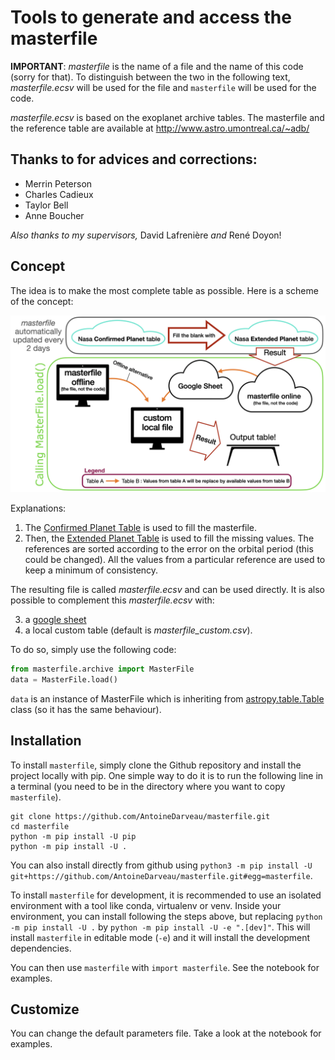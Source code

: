 # Tools to generate and access the masterfile

__IMPORTANT__: _masterfile_ is the name of a file and the name of this code (sorry for that). To distinguish between the two in the following text, _masterfile.ecsv_ will be used for the file and ` masterfile ` will be used for the code.

_masterfile.ecsv_ is based on the exoplanet archive tables.
The masterfile and the reference table are available at http://www.astro.umontreal.ca/~adb/

Thanks to for advices and corrections:
--------------
- Merrin Peterson
- Charles Cadieux
- Taylor Bell
- Anne Boucher

_Also thanks to my supervisors,_ David Lafrenière _and_ René Doyon!

Concept
-------
The idea is to make the most complete table as possible.
Here is a scheme of the concept:

![Concept_scheme](schema.png)

Explanations:
1. The [Confirmed Planet Table](https://exoplanetarchive.ipac.caltech.edu/docs/API_exoplanet_columns.html) is used to fill the masterfile.
2. Then, the [Extended Planet Table](https://exoplanetarchive.ipac.caltech.edu/docs/API_exomultpars_columns.html) is used to fill the missing values. The references are sorted according to the error on the orbital period (this could be changed). All the values from a particular reference are used to keep a minimum of consistency.

The resulting file is called _masterfile.ecsv_ and can be used directly. It is also possible to complement this _masterfile.ecsv_ with:

3. a [google sheet](https://docs.google.com/spreadsheets/d/14Trm-AQ2eOphfwqJYrevnDrNVk56E-aH8yvRHQLjzWg/edit?usp=sharing)
4. a local custom table (default is _masterfile_custom.csv_).

To do so, simply use the following code:
``` python
from masterfile.archive import MasterFile
data = MasterFile.load()
```
`data` is an instance of MasterFile which is inheriting from [astropy.table.Table](https://docs.astropy.org/en/stable/table/access_table.html) class (so it has the same behaviour).

Installation
-----
To install `masterfile`, simply clone the Github repository and install the project locally with pip. One simple way to do it is to run the following line in a terminal (you need to be in the directory where you want to copy `masterfile`).
```unix
git clone https://github.com/AntoineDarveau/masterfile.git
cd masterfile
python -m pip install -U pip
python -m pip install -U .
```

You can also install directly from github using `python3 -m pip install -U git+https://github.com/AntoineDarveau/masterfile.git#egg=masterfile`.

To install `masterfile` for development, it is recommended to use an isolated environment with a tool like conda, virtualenv or venv. Inside your environment, you can install following the steps above, but replacing `python -m pip install -U .` by `python -m pip install -U -e ".[dev]"`. This will install `masterfile` in editable mode (`-e`) and it will install the development dependencies.

You can then use `masterfile` with `import masterfile`. See the notebook for examples.

Customize
---------
You can change the default parameters file. Take a look at the notebook for examples.
